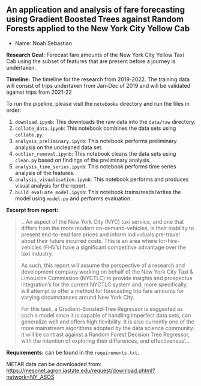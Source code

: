 ## An application and analysis of fare forecasting using Gradient Boosted Trees against Random Forests applied to the New York City Yellow Cab
- Name: Noah Sebastian

**Research Goal:** Forecast fare amounts of the New York City Yellow Taxi Cab using the subset of features that are present before a journey is undertaken.

**Timeline:** The timeline for the research from 2019-2022. The training data will consist of trips undertaken from 
Jan-Dec of 2019 and will be validated against trips from 2021-22 

To run the pipeline, please visit the `notebooks` directory and run the files in order:
1. `download.ipynb`: This downloads the raw data into the `data/raw` directory.
2. `collate_data.ipynb`: This notebook combines the data sets using `collate.py`.
3. `analysis_preliminary.ipynb`: This notebook performs preliminary analysis on the uncleaned data set.
4. `outlier_removal.ipynb`: This notebook cleans the data sets using `clean.py` based on findings of the preliminary analysis.
5. `analysis_time_series.ipynb`: This notebook performs time series analysis of the features.
6. `analysis_visualisation.ipynb`: This notebook performs and produces visual analysis for the report.
7. `build_evaluate_model.ipynb`: This notebook trains/reads/writes the model using `model.py` and performs evaluation.

**Excerpt from report:**
> ...An aspect of the New York City (NYC) taxi service, and one that differs from the more modern
on-demand-vehicles, is their inability to present end-to-end fare prices and inform individuals pre-travel
about their future incurred costs. This is an area where for-hire-vehicles (FHV’s) have a significant
competitive advantage over the taxi industry.
> 
> As such, this report will assume the perspective of a research and development company working
on behalf of the New York City Taxi & Limousine Commission (NYCTLC) to provide insights and
prospectus integration’s for the current NYCTLC system and, more specifically, will attempt to offer
a method for forecasting trip fare amounts for varying circumstances around New York City.
> 
> For this task, a Gradient-Boosted-Tree Regressor is suggested as such a model since it is capable
of handling imperfect data sets, can generalize well and offers high flexibility. It is also currently
one of the more mainstream algorithms adopted by the data science community. It will be contrast
against a Random Forest Decision Tree Regressor, with the intention of exploring their differences,
and effectiveness’...


**Requirements:** can be found in the `requirements.txt`.

METAR data can be downloaded from:
https://mesonet.agron.iastate.edu/request/download.phtml?network=NY_ASOS